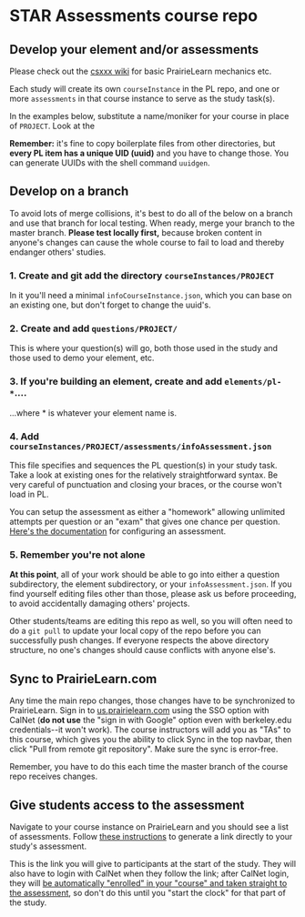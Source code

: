 # STAR Assessments course repo

## Develop your element and/or assessments

Please check out the [csxxx wiki](https://github.com/ace-lab/pl-ucb-csxxx/wiki)
for basic PrairieLearn mechanics etc.

Each study will create its own `courseInstance` in the PL repo, and
one or more `assessments` in that course instance to serve as the
study task(s).

In the examples below, substitute a
name/moniker for your course in place of `PROJECT`.  Look at the 

**Remember:** it's fine to copy boilerplate files from other
directories, but **every PL item has a unique UID (uuid)** and you
have to change those.  You can generate UUIDs with the shell command `uuidgen`.

## Develop on a branch

To avoid lots of merge collisions, it's best to do all of the below on a branch
and use that branch for local testing.  When ready, merge your branch
to the master branch.  **Please test locally first,**  because broken
content in anyone's changes can cause the whole course to fail to load
and thereby endanger others' studies.

### 1. Create and git add the directory `courseInstances/PROJECT`

In it you'll need a minimal `infoCourseInstance.json`, which you can
base on an existing one, but don't forget to change the uuid's.

### 2. Create and add `questions/PROJECT/`

This is where your question(s) will go, both those used in the study
and those used to demo your element, etc.

### 3. If you're building an element, create and add `elements/pl-*`....

...where * is whatever your element name is.

### 4. Add `courseInstances/PROJECT/assessments/infoAssessment.json`

This file specifies and sequences the PL question(s) in your study
task.  Take a look at existing ones for the relatively straightforward
syntax.  Be very careful of punctuation and closing your braces, or
the course won't load in PL.

You can setup the assessment as either a "homework" allowing unlimited
attempts per question or an "exam" that gives one chance per
question. [Here's the
documentation](https://prairielearn.readthedocs.io/en/latest/assessment/)
for configuring an assessment.

### 5. Remember you're not alone

**At this point**, all of your work should be able to go into either a
question subdirectory, the element subdirectory, or your `infoAssessment.json`.  If you find
yourself editing files other than those,
please ask us before proceeding, to avoid accidentally damaging
others' projects.

Other students/teams are editing this repo as well, so you will often
need to do a `git pull` to update your local copy of the repo before
you can successfully push changes.  If everyone respects the above
directory structure, no one's changes should cause conflicts with anyone else's.

## Sync to PrairieLearn.com

Any time the main repo changes, those changes have to be synchronized
to PrairieLearn.
Sign in to [us.prairielearn.com](PrairieLearn) using the SSO option
with CalNet (**do not use** the "sign in with Google" option even
with berkeley.edu credentials--it won't work).
The course instructors will add you as "TAs" to this course, which
gives you the ability to 
click Sync in the top navbar, then click "Pull from remote git
repository".  Make sure the sync is error-free.

Remember, you have to do this each time the master branch of the
course repo receives changes.

## Give students access to the assessment

Navigate to your course instance on PrairieLearn and you should see a list of
assessments.  Follow
 [these
 instructions](https://prairielearn.readthedocs.io/en/latest/assessment/#linking-to-assessments)
 to generate a link directly to your study's assessment.
 
 This is the link you will give to participants at the start of the
 study.  They will also have to login with CalNet when they follow the
 link; after CalNet login, they will [be automatically "enrolled" in
 your "course" and taken straight to the
 assessment](https://prairielearn.readthedocs.io/en/latest/courseInstance/#enrollment-controls),
 so don't do this until you "start the clock" for that part of the study.
 
 
